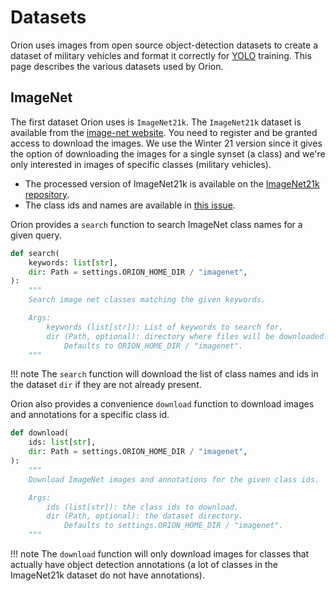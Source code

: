 # Datasets

Orion uses images from open source object-detection datasets to create a dataset of military vehicles and format it correctly for [YOLO](https://github.com/ultralytics/ultralytics) training. This page describes the various datasets used by Orion.

## ImageNet

The first dataset Orion uses is `ImageNet21k`. The `ImageNet21k` dataset is available from the [image-net website](https://image-net.org/download-images.php). You need to register and be granted access to download the images. We use the Winter 21 version since it gives the option of downloading the images for a single synset (a class) and we're only interested in images of specific classes (military vehicles).

* The processed version of ImageNet21k is available on the [ImageNet21k repository](https://github.com/Alibaba-MIIL/ImageNet21K).
* The class ids and names are available in [this issue](https://github.com/google-research/big_transfer/issues/7#issuecomment-640048775).

Orion provides a `search` function to search ImageNet class names for a given query.

```python
def search(
    keywords: list[str],
    dir: Path = settings.ORION_HOME_DIR / "imagenet",
):
    """
    Search image net classes matching the given keywords.

    Args:
        keywords (list[str]): List of keywords to search for.
        dir (Path, optional): directory where files will be downloaded.
            Defaults to ORION_HOME_DIR / "imagenet".
    """
```

!!! note
    The `search` function will download the list of class names and ids in the dataset `dir` if they are not already present.

Orion also provides a convenience `download` function to download images and annotations for a specific class id.

```python
def download(
    ids: list[str],
    dir: Path = settings.ORION_HOME_DIR / "imagenet",
):
    """
    Download ImageNet images and annotations for the given class ids.

    Args:
        ids (list[str]): the class ids to download.
        dir (Path, optional): the dataset directory.
            Defaults to settings.ORION_HOME_DIR / "imagenet".
    """
```

!!! note
    The `download` function will only download images for classes that actually have object detection annotations (a lot of classes in the ImageNet21k dataset do not have annotations).
